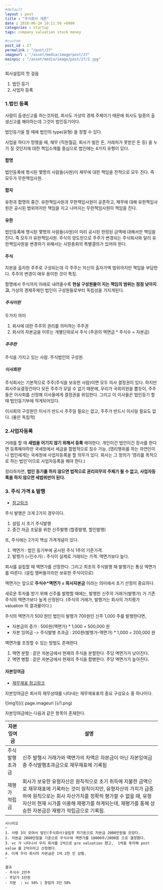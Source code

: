 ```yaml
---
#default
layout : post
title : "주식회사 개론"
date : 2018-06-24 10:11:50 +0900
categories : startup
tags: company valuation stock money

#custom
post_id : 27
permalink : "/post/27"
imageurl : "/asset/media/image/post/27"
mainpic : "/asset/media/image/post/27/2.jpg"
---
```


회사설립의 첫 걸음
1. 법인 등기
2. 사업자 등록

### 1.법인 등록
사람이 출생신고를 하는것처럼, 회사도 가상의 경제 주체이기 때문에 회사도 일종의 출생신고를 해야하는데 그것이 법인등기이다.

법인등기을 할 때에 법인의 type(유형) 을 정할 수 있다.

사업을 하다가 망했을 때, 채무 (직원월급, 회사가 빌린 돈, 거래처가 못받은 돈 등) 을 누가 질 것인지에 대한 책임소재를 중심으로 법인에는 4가지 유형이 있다.

#### 합명
법인등록에 명시된 몇명의 사람들(사원)이 채무에 대한 책임을 전적으로 모두 진다.
즉 모두가 무한책임사원.
#### 합자
유한과 합명의 중간. 유한책임사원과 무한책임사원이 공존하고, 채무에 대해 유한책임사원은 공시된 범위까지만 책임을 지고 나머지는 무한책임사원이 책임을 진다.
#### 유한
법인등록에 명시된 몇명의 사람들(사원)이 미리 공시된 한정된 금액에 대해서만 책임을 진다.
즉 모두가 유한책임사원.
주식의 양도만으로 주주가 변경되는 주식회사와 달리 유한책임사원을 변경하기 위해서는 사원총회의 특별결의가 있어야 한다.
#### 주식
자본을 출자한 주주로 구성되는데 각 주주는 자신의 출자가액 범위까지만 책임을 부담한다. 주주의 변경이 매우 용이한 것이 특징.

합명에서 주식까지 아래로 내려올수록 **현실 구성원들이 지는 책임의 범위는 점점 낮아지고**, 가상의 경제주체인 법인이 구성원들로부터 독립성을 가지게된다.

##### 주식이란
두가지 의미
1. 회사에 대한 주주의 권리를 의미하는 주주권
2. 회사의 자본금을 이루는 개별단위로서 주식 (주권의 액면금 * 주식수 = 자본금)

##### 주주란
주식을 가지고 있는 사람. 주식법인의 구성원.


##### 이사회란
주식회사는 기본적으로 주주(주식을 보유한 사람)이면 모두 의사 결정권이 있다. 하지만 회사주요결정건마다 모든 주주가 모일 수 없기 때문에, 우리가 국회의원을 뽑듯이, 주주들은 이사회를 선정해 이사들에게 결정권을 위임한다. 그리고 이 이사들은 법인등기 할 때 법인등기부에 적게되어있다.

이사회의 구성원인 이사가 반드시 주주일 필요는 없고, 주주가 반드시 이사일 필요도 없다. (둘은 독립적)


### 2.사업자등록
거래를 할 때 **세법을 어기지 않기 위해서 등록** 해야한다. 개인이건 법인이건 장사를 한다면 등록해야하만 국세청에서 세금을 합법적으로 징수 가능.
(영리행위를 하는 자연인이나 법인에게는 국세청에 사업자등록을 할 의무가 있다. 회사는 그 정의가 ‘영리를 목적으로 하는 법인’이므로 사업자등록을 해야 한다.)

정리하자면, **법인 등기를 하지 않으면 법적으로 권리의무의 주체가 될 수 없고, 사업자등록을 하지 않으면 세법위반이 된다.**

### 3. 주식 가격 & 발행

- [ 참고링크 ](https://www.lawtalk.co.kr/posts/10145-스타트업-벤처기업의-자금조달-방법-주식발행-1편)

주식 발행은 크게 2가지 경우이다.
1. 설립 시 초기 주식발행
2. 중간 자금 조달을 위한 신주발행 (할증발행, 할인발행)

또, 주식에는 2가지 핵심 가격개념이 있다.
1. 액면가 : 법인 등기부에 공시된 주식 1주의 기준가격.
2. 발행가 (=인수가) : 주식이 실제로 거래되는 가격. 액면가보다 높다.

회사를 설립할 때 액면가를 산정한다. 그리고 최초의 주식발행 때 발행가는 통상 액면가를 따른다. (설립 멤버들끼리만 보유한 주식이므로)

액면가는 앞으로 **주식수\*액면가 = 회사자본금** 이라는 의미에서 초기 산정이 중요하다.

새로운 투자를 받기 위해 신주를 발행할 때에는, 발행한 신주의 거래가(발행가) 가 기존 주식의 액면가보다 높게 산정된다. (주식의 거래가, 발행가는 회사의 가치평가 valuation 의 결과물이다.)

주식의 액면가가 500 원인 법인이 발행가 700원인 신주 1,000 주를 발행한다면,
- 자본금의 증가 : 500원(액면가) * 1,000 = 500,000 원
- 자본 잉여금 -> 주식발행 초과금 : 200원(발행가-액면가) * 1,000 = 200,000 원


액면가를 조정할 수 있는 방법도 존재한다.
1. 액면 분할 : 같은 자본금에서 현재의 주식을 분할한다. 주당 액면가가 낮아진다.
2. 액면 병합 : 같은 자본금에서 현재의 주식을 합병한다. 주당 액면가가 높아진다.


#### 자본잉여금

- [재무재표 참고링크](http://valuefocus.tistory.com/75)

자본잉여금은 회사의 재무상태를 나타내는 재무재표표의 중요 구성요소 중 하나이다.

![img1]({{ page.imageurl }}/1.png)

자본잉여금에는 다음과 같은 항목이 존재한다.

자본잉여금|설명
--|--
주식발행초과금| 신주 발행시 거래가와 액면가의 차액은 자본금이 아닌 자본잉여금 중 주식발행초과금으로 재무재표에 기록됨
재평가 적립금| 회사가 보유한 유형자산은 원칙적으로 초기 취득에 지불한 금액으로 재무재표에 기록하는 것이 원칙이지만, 유형자산의 가치가 급증하여 원칙으로는 회사 자산가치를 정확히 평가할 수 없을 때, 유형자산의 현재 시가를 이용해 재평가를 하게되는데, 재평가를 통해 상승한 자본금은 재평가 적립금으로 기록됨.


```
시나리오
—
1. 사람 3이 모여서 법인(주식회사)설립후 자기돈으로 자본금 2000만원을 모았다.
2. 자본금 2000만원을 기준으로 주식수와 액면가를 10000주/2000원 으로 결정했다.
3. vc 가 나타나서 우리 회사를 1억으로 pre valuation 했고,  1억을 투자해 post value 를 2억이라고 산정했다.
4. 이제 우리 회사의 자본금은 1억 2천 인 상황.  
—

결과
- 주식수 2만주
- 주당가 1만원
- 지분  : vc 50% | 창업자 3인 50%
```
